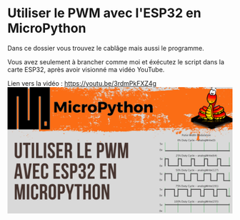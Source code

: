 # Utiliser le PWM avec l'ESP32 en MicroPython 
Dans ce dossier vous trouvez le cablâge mais aussi le programme.

Vous avez seulement à brancher comme moi et éxécutez le script dans la carte ESP32, après avoir visionné ma vidéo YouTube.

Lien vers la vidéo : https://youtu.be/3rdmPkFXZ4g
![alt text](https://github.com/electrocodeur/04_pwm_esp32/blob/main/miniature.png)
